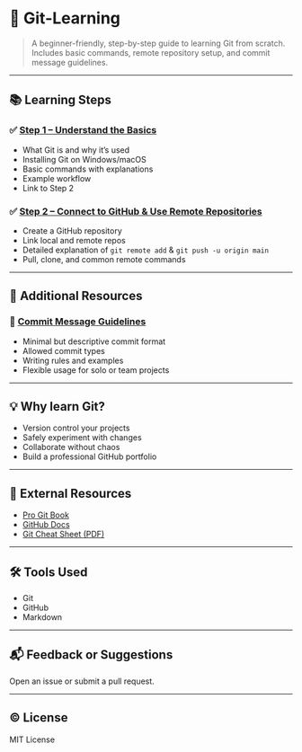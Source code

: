 # 📘 Git-Learning

> A beginner-friendly, step-by-step guide to learning Git from scratch.  
> Includes basic commands, remote repository setup, and commit message guidelines.

---

## 📚 Learning Steps

### ✅ [Step 1 – Understand the Basics](./step1.md)
- What Git is and why it’s used
- Installing Git on Windows/macOS
- Basic commands with explanations
- Example workflow
- Link to Step 2

### ✅ [Step 2 – Connect to GitHub & Use Remote Repositories](./step2.md)
- Create a GitHub repository
- Link local and remote repos
- Detailed explanation of `git remote add` & `git push -u origin main`
- Pull, clone, and common remote commands

---

## 📝 Additional Resources

### 📜 [Commit Message Guidelines](./commit_guide.md)
- Minimal but descriptive commit format
- Allowed commit types
- Writing rules and examples
- Flexible usage for solo or team projects

---

## 💡 Why learn Git?

- Version control your projects
- Safely experiment with changes
- Collaborate without chaos
- Build a professional GitHub portfolio

---

## 🔗 External Resources

- [Pro Git Book](https://git-scm.com/book/en/v2)
- [GitHub Docs](https://docs.github.com/en)
- [Git Cheat Sheet (PDF)](https://education.github.com/git-cheat-sheet-education.pdf)

---

## 🛠 Tools Used

- Git
- GitHub
- Markdown

---

## 📬 Feedback or Suggestions

Open an issue or submit a pull request.

---

## ©️ License

MIT License
